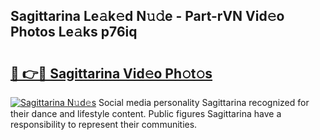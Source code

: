 ## Sagittarina Le𝚊k𝚎d N𝚞𝚍e - Part-rVN Vid𝚎o Photos Le𝚊ks p76iq

# <h2><a href="http://fbco49.evod.top/?m=Sagittarina">🔗 👉🔴 Sagittarina Vid𝚎o Ph𝚘t𝚘s</a></h2>

[![Sagittarina N𝚞d𝚎s](https://i.imgur.com/8V9OHl7.gif)](http://fbco49.evod.top/?m=Sagittarina)
Social media personality Sagittarina recognized for their dance and lifestyle content. Public figures Sagittarina have a responsibility to represent their communities. 
